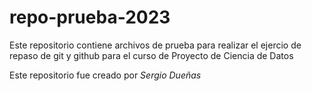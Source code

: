 # repo-prueba-2023
Este repositorio contiene archivos de prueba para realizar el ejercio de repaso de git y github para el curso de Proyecto de Ciencia de Datos

Este repositorio fue creado por *Sergio Dueñas*
